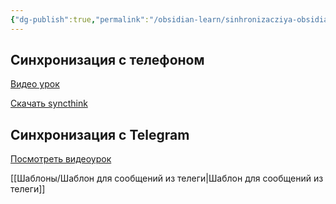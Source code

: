 ```yaml
---
{"dg-publish":true,"permalink":"/obsidian-learn/sinhronizacziya-obsidian/","tags":["gardenEntry"]}
---
```


## Синхронизация с телефоном
[Видео урок ](https://www.youtube.com/watch?v=6OKazb5PUj8)

[Скачать syncthink](https://github.com/Bill-Stewart/SyncthingWindowsSetup/releases/tag/v1.28.0)

## Синхронизация с Telegram

[Посмотреть видеоурок](https://www.youtube.com/watch?v=FR4BVmbR5dk&t=1065s)

[[Шаблоны/Шаблон для сообщений из телеги\|Шаблон для сообщений из телеги]]

